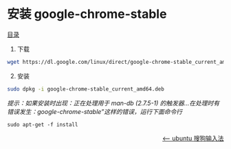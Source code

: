 # 安装 google-chrome-stable

<a href="README.md">目录</a>

1. 下载

```bash
wget https://dl.google.com/linux/direct/google-chrome-stable_current_amd64.deb
```

2. 安装

```bash
sudo dpkg -i google-chrome-stable_current_amd64.deb
```
_提示：如果安装时出现：正在处理用于 man-db (2.7.5-1) 的触发器...在处理时有错误发生：google-chrome-stable”这样的错误，运行下面命令行_

    sudo apt-get -f install


<a href="install-sougoupinyin.md" style="float: right;"><—— ubuntu 搜狗输入法</a>